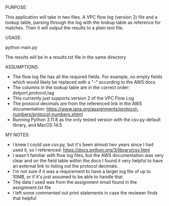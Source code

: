 PURPOSE:

This application will take in two files. A VPC flow log (version 2) file and a lookup table, parsing through the log with the lookup table as reference for matches. Then it will output the results to a plain text file.

USAGE:

python main.py

The results will be in a results.txt file in the same directory

ASSUMPTIONS:

- The flow log file has all the required fields. For example, no empty fields which would likely be replaced with a "-" according to the AWS docs
- The columns in the lookup table are in the correct order: dstport,protocol,tag
- This currently just supports version 2 of the VPC Flow Log
- The protocol decimals are from the referenced link in the AWS documentation: https://www.iana.org/assignments/protocol-numbers/protocol-numbers.xhtml
- Running Python 3.11.8 as the only tested version with the csv.py default library, and MacOS 14.5

MY NOTES:

- I knew I could use csv.py, but it's been almost two years since I had used it, so I referenced: https://docs.python.org/3/library/csv.html
- I wasn't familiar with flow log files, but the AWS documentation was very clear and on the field table within the docs I found it very helpful to have an external link to listing out the protocol decimals.
- I'm not sure if it was a requirement to have a larger log file of up to 10MB, or if it's just assumed to be able to handle that
- The data I used was from the assignment email found in the assignment.txt file
- I left some commented out print statements in case the reviewer finds that helpful
